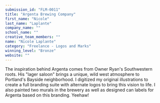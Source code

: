 ```yaml
---
submission_id: "FLM-0011"
title: "Argenta Brewing Company"
first_name: "Nicole"
last_name: "Laplante"
company_name: ""
school_name: ""
creative_team_members: ""
name: "Nicole Laplante"
category: "Freelance - Logos and Marks"
winning_level: "Bronze"
website: ""
---
```


The inspiration behind Argenta comes from Owner Ryan's Southwestern roots. His "lager saloon" brings a unique, wild west atmosphere to Portland's Bayside neighborhood. I digitized my original illustrations to create a full branding suite with alternate logos to bring this vision to life. I also painted two murals in the brewery as well as designed can labels for Argenta based on this branding. Yeehaw!
